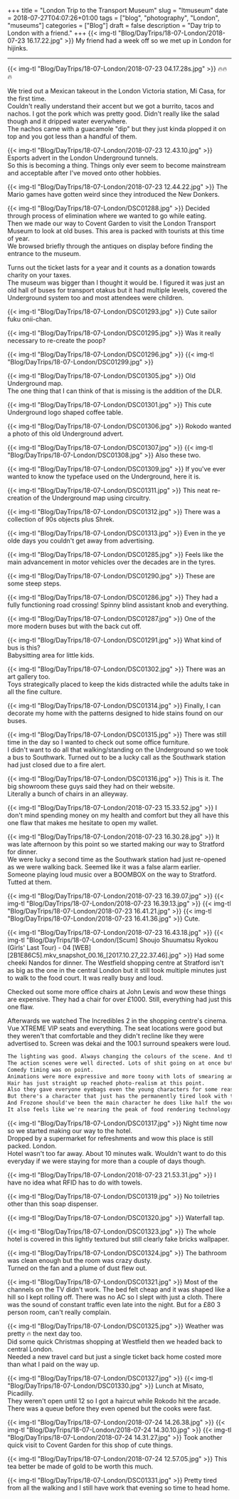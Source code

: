 +++
title = "London Trip to the Transport Museum"
slug = "ltmuseum"
date = 2018-07-27T04:07:26+01:00
tags = ["blog", "photography", "London", "museums"]
categories = ["Blog"]
draft = false
description = "Day trip to London with a friend."
+++
{{< img-tl "Blog/DayTrips/18-07-London/2018-07-23 16.17.22.jpg" >}}
My friend had a week off so we met up in London for hijinks.
<!--more-->
***
{{< img-tl "Blog/DayTrips/18-07-London/2018-07-23 04.17.28s.jpg" >}}
:fire::fire::fire:

We tried out a Mexican takeout in the London Victoria station, Mi Casa, for the first time.  
Couldn't really understand their accent but we got a burrito, tacos and nachos. I got the pork which was pretty good. Didn't really like the salad though and it dripped water everywhere.  
The nachos came with a guacamole "dip" but they just kinda plopped it on top and you got less than a handful of them.

{{< img-tl "Blog/DayTrips/18-07-London/2018-07-23 12.43.10.jpg" >}}
Esports advert in the London Underground tunnels.  
So this is becoming a thing. Things only ever seem to become mainstream and acceptable after I've moved onto other hobbies.

{{< img-tl "Blog/DayTrips/18-07-London/2018-07-23 12.44.22.jpg" >}}
The Mario games have gotten weird since they introduced the New Donkers.

{{< img-tl "Blog/DayTrips/18-07-London/DSC01288.jpg" >}}
Decided through process of elimination where we wanted to go while eating.  
Then we made our way to Covent Garden to visit the London Transport Museum to look at old buses. This area is packed with tourists at this time of year.  
We browsed briefly through the antiques on display before finding the entrance to the museum.  

Turns out the ticket lasts for a year and it counts as a donation towards charity on your taxes.  
The museum was bigger than I thought it would be. I figured it was just an old hall of buses for transport otakus but it had multiple levels, covered the Underground system too and most attendees were children.

{{< img-tl "Blog/DayTrips/18-07-London/DSC01293.jpg" >}}
Cute sailor fuku onii-chan.

{{< img-tl "Blog/DayTrips/18-07-London/DSC01295.jpg" >}}
Was it really necessary to re-create the poop?

{{< img-tl "Blog/DayTrips/18-07-London/DSC01296.jpg" >}}
{{< img-tl "Blog/DayTrips/18-07-London/DSC01299.jpg" >}}

{{< img-tl "Blog/DayTrips/18-07-London/DSC01305.jpg" >}}
Old Underground map.  
The one thing that I can think of that is missing is the addition of the DLR.

{{< img-tl "Blog/DayTrips/18-07-London/DSC01301.jpg" >}}
This cute Underground logo shaped coffee table.

{{< img-tl "Blog/DayTrips/18-07-London/DSC01306.jpg" >}}
Rokodo wanted a photo of this old Underground advert.

{{< img-tl "Blog/DayTrips/18-07-London/DSC01307.jpg" >}}
{{< img-tl "Blog/DayTrips/18-07-London/DSC01308.jpg" >}}
Also these two.

{{< img-tl "Blog/DayTrips/18-07-London/DSC01309.jpg" >}}
If you've ever wanted to know the typeface used on the Underground, here it is.

{{< img-tl "Blog/DayTrips/18-07-London/DSC01311.jpg" >}}
This neat re-creation of the Underground map using circuitry.

{{< img-tl "Blog/DayTrips/18-07-London/DSC01312.jpg" >}}
There was a collection of 90s objects plus Shrek.

{{< img-tl "Blog/DayTrips/18-07-London/DSC01313.jpg" >}}
Even in the ye olde days you couldn't get away from advertising.

{{< img-tl "Blog/DayTrips/18-07-London/DSC01285.jpg" >}}
Feels like the main advancement in motor vehicles over the decades are in the tyres.

{{< img-tl "Blog/DayTrips/18-07-London/DSC01290.jpg" >}}
These are some steep steps.

{{< img-tl "Blog/DayTrips/18-07-London/DSC01286.jpg" >}}
They had a fully functioning road crossing! Spinny blind assistant knob and everything.  

{{< img-tl "Blog/DayTrips/18-07-London/DSC01287.jpg" >}}
One of the more modern buses but with the back cut off.

{{< img-tl "Blog/DayTrips/18-07-London/DSC01291.jpg" >}}
What kind of bus is this?  
Babysitting area for little kids.

{{< img-tl "Blog/DayTrips/18-07-London/DSC01302.jpg" >}}
There was an art gallery too.  
Toys strategically placed to keep the kids distracted while the adults take in all the fine culture.

{{< img-tl "Blog/DayTrips/18-07-London/DSC01314.jpg" >}}
Finally, I can decorate my home with the patterns designed to hide stains found on our buses.

{{< img-tl "Blog/DayTrips/18-07-London/DSC01315.jpg" >}}
There was still time in the day so I wanted to check out some office furniture.  
I didn't want to do all that walking/standing on the Underground so we took a bus to Southwark. Turned out to be a lucky call as the Southwark station had just closed due to a fire alert.

{{< img-tl "Blog/DayTrips/18-07-London/DSC01316.jpg" >}}
This is it. The big showroom these guys said they had on their website.  
Literally a bunch of chairs in an alleyway.

{{< img-tl "Blog/DayTrips/18-07-London/2018-07-23 15.33.52.jpg" >}}
I don't mind spending money on my health and comfort but they all have this one flaw that makes me hesitate to open my wallet.

{{< img-tl "Blog/DayTrips/18-07-London/2018-07-23 16.30.28.jpg" >}}
It was late afternoon by this point so we started making our way to Stratford for dinner.  
We were lucky a second time as the Southwark station had just re-opened as we were walking back. Seemed like it was a false alarm earlier.  
Someone playing loud music over a BOOMBOX on the way to Stratford. Tutted at them.

{{< img-tl "Blog/DayTrips/18-07-London/2018-07-23 16.39.07.jpg" >}}
{{< img-tl "Blog/DayTrips/18-07-London/2018-07-23 16.39.13.jpg" >}}
{{< img-tl "Blog/DayTrips/18-07-London/2018-07-23 16.41.21.jpg" >}}
{{< img-tl "Blog/DayTrips/18-07-London/2018-07-23 16.41.36.jpg" >}}
Cute.

{{< img-tl "Blog/DayTrips/18-07-London/2018-07-23 16.43.18.jpg" >}}
{{< img-tl "Blog/DayTrips/18-07-London/[Scum] Shoujo Shuumatsu Ryokou (Girls' Last Tour) - 04 [WEB][2B1E86C5].mkv_snapshot_00.16_[2017.10.27_22.37.46].jpg" >}}
Had some cheeki Nandos for dinner. The Westfield shopping centre at Stratford isn't as big as the one in the central London but it still took multiple minutes just to walk to the food court. It was really busy and loud.

Checked out some more office chairs at John Lewis and wow these things are expensive. They had a chair for over £1000. Still, everything had just this one flaw.

Afterwards we watched The Incredibles 2 in the shopping centre's cinema.  
Vue XTREME VIP seats and everything. The seat locations were good but they weren't that comfortable and they didn't recline like they were advertised to. Screen was dekai and the 100.1 surround speakers were loud.

```Markdown
The lighting was good. Always changing the colours of the scene. And there's global illumination now.  
The action scenes were well directed. Lots of shit going on at once but you knew where people were in relation to each other and what they were doing.  
Comedy timing was on point.  
Animations were more expressive and more toony with lots of smearing and squashing/stretching.  
Hair has just straight up reached photo-realism at this point.  
Also they gave everyone eyebags even the young characters for some reason.  
But there's a character that just has the permanently tired look with the black bags and that's hot. And Elastigirl is thicc af.  
And Frozone should've been the main character he does like half the work and the ice rendering looked absolutely sick.  
It also feels like we're nearing the peak of food rendering technology.
```

{{< img-tl "Blog/DayTrips/18-07-London/DSC01317.jpg" >}}
Night time now so we started making our way to the hotel.  
Dropped by a supermarket for refreshments and wow this place is still packed. London.  
Hotel wasn't too far away. About 10 minutes walk. Wouldn't want to do this everyday if we were staying for more than a couple of days though.

{{< img-tl "Blog/DayTrips/18-07-London/2018-07-23 21.53.31.jpg" >}}
I have no idea what RFID has to do with towels.

{{< img-tl "Blog/DayTrips/18-07-London/DSC01319.jpg" >}}
No toiletries other than this soap dispenser.

{{< img-tl "Blog/DayTrips/18-07-London/DSC01320.jpg" >}}
Waterfall tap.

{{< img-tl "Blog/DayTrips/18-07-London/DSC01323.jpg" >}}
The whole hotel is covered in this lightly textured but still clearly fake bricks wallpaper.

{{< img-tl "Blog/DayTrips/18-07-London/DSC01324.jpg" >}}
The bathroom was clean enough but the room was crazy dusty.  
Turned on the fan and a plume of dust flew out.

{{< img-tl "Blog/DayTrips/18-07-London/DSC01321.jpg" >}}
Most of the channels on the TV didn't work. The bed felt cheap and it was shaped like a hill so I kept rolling off. There was no AC so I slept with just a cloth. There was the sound of constant traffic even late into the night. But for a £80 3 person room, can't really complain.

{{< img-tl "Blog/DayTrips/18-07-London/DSC01325.jpg" >}}
Weather was pretty :fire: the next day too.  
Did some quick Christmas shopping at Westfield then we headed back to central London.  
Needed a new travel card but just a single ticket back home costed more than what I paid on the way up.

{{< img-tl "Blog/DayTrips/18-07-London/DSC01327.jpg" >}}
{{< img-tl "Blog/DayTrips/18-07-London/DSC01330.jpg" >}}
Lunch at Misato, Picadilly.  
They weren't open until 12 so I got a haircut while Rokodo hit the arcade. There was a queue before they even opened but the cooks were fast.

{{< img-tl "Blog/DayTrips/18-07-London/2018-07-24 14.26.38.jpg" >}}
{{< img-tl "Blog/DayTrips/18-07-London/2018-07-24 14.30.10.jpg" >}}
{{< img-tl "Blog/DayTrips/18-07-London/2018-07-24 14.31.27.jpg" >}}
Took another quick visit to Covent Garden for this shop of cute things.

{{< img-tl "Blog/DayTrips/18-07-London/2018-07-24 12.57.05.jpg" >}}
This tea better be made of gold to be worth this much.

{{< img-tl "Blog/DayTrips/18-07-London/DSC01331.jpg" >}}
Pretty tired from all the walking and I still have work that evening so time to head home.